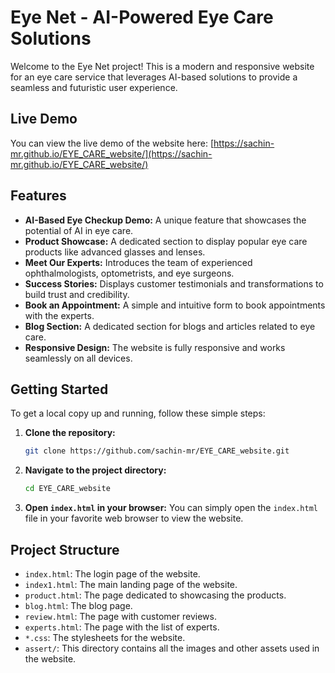 # Eye Net - AI-Powered Eye Care Solutions

Welcome to the Eye Net project! This is a modern and responsive website for an eye care service that leverages AI-based solutions to provide a seamless and futuristic user experience.

## Live Demo

You can view the live demo of the website here: [https://sachin-mr.github.io/EYE_CARE_website/](https://sachin-mr.github.io/EYE_CARE_website/)

## Features

- **AI-Based Eye Checkup Demo:** A unique feature that showcases the potential of AI in eye care.
- **Product Showcase:** A dedicated section to display popular eye care products like advanced glasses and lenses.
- **Meet Our Experts:** Introduces the team of experienced ophthalmologists, optometrists, and eye surgeons.
- **Success Stories:** Displays customer testimonials and transformations to build trust and credibility.
- **Book an Appointment:** A simple and intuitive form to book appointments with the experts.
- **Blog Section:** A dedicated section for blogs and articles related to eye care.
- **Responsive Design:** The website is fully responsive and works seamlessly on all devices.

## Getting Started

To get a local copy up and running, follow these simple steps:

1. **Clone the repository:**
   ```sh
   git clone https://github.com/sachin-mr/EYE_CARE_website.git
   ```
2. **Navigate to the project directory:**
    ```sh
    cd EYE_CARE_website
    ```
3. **Open `index.html` in your browser:**
    You can simply open the `index.html` file in your favorite web browser to view the website.

## Project Structure

- `index.html`: The login page of the website.
- `index1.html`: The main landing page of the website.
- `product.html`: The page dedicated to showcasing the products.
- `blog.html`: The blog page.
- `review.html`: The page with customer reviews.
- `experts.html`: The page with the list of experts.
- `*.css`: The stylesheets for the website.
- `assert/`: This directory contains all the images and other assets used in the website.
